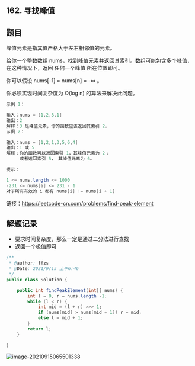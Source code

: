 ## 162. 寻找峰值

## 题目

峰值元素是指其值严格大于左右相邻值的元素。

给你一个整数数组 nums，找到峰值元素并返回其索引。数组可能包含多个峰值，在这种情况下，返回 任何一个峰值 所在位置即可。

你可以假设 nums[-1] = nums[n] = -∞ 。

你必须实现时间复杂度为 O(log n) 的算法来解决此问题。

 

```java
示例 1：

输入：nums = [1,2,3,1]
输出：2
解释：3 是峰值元素，你的函数应该返回其索引 2。
示例 2：

输入：nums = [1,2,1,3,5,6,4]
输出：1 或 5 
解释：你的函数可以返回索引 1，其峰值元素为 2；
     或者返回索引 5， 其峰值元素为 6。
```



```java
提示：

1 <= nums.length <= 1000
-231 <= nums[i] <= 231 - 1
对于所有有效的 i 都有 nums[i] != nums[i + 1]
```


链接：https://leetcode-cn.com/problems/find-peak-element

## 解题记录

+ 要求时间复杂度，那么一定是通过二分法进行查找
+ 返回一个极值即可

```java
/**
 * @author: ffzs
 * @Date: 2021/9/15 上午6:46
 */
public class Solution {

    public int findPeakElement(int[] nums) {
        int l = 0, r = nums.length -1;
        while (l < r) {
            int mid = (l + r) >>> 1;
            if (nums[mid] > nums[mid + 1]) r = mid;
            else l = mid + 1;
        }
        return l;
    }

}
```

![image-20210915065501338](https://gitee.com/ffzs/picture_go/raw/master/img/image-20210915065501338.png)